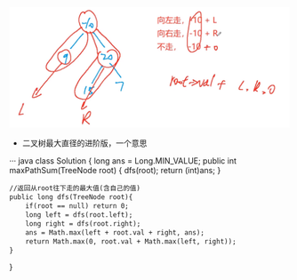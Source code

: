 ![](https://github.com/CNGaoWenbo/LeetCodeNote/blob/master/%E6%A0%91/%E6%9C%80%E5%A4%A7%E8%B7%AF%E5%BE%84%E5%92%8C.png?raw=true)
 - 二叉树最大直径的进阶版，一个意思
 
··· java
class Solution {
    long ans = Long.MIN_VALUE;
    public int maxPathSum(TreeNode root) {
        dfs(root);
        return (int)ans;
    }

    //返回从root往下走的最大值(含自己的值)
    public long dfs(TreeNode root){
        if(root == null) return 0;
        long left = dfs(root.left);
        long right = dfs(root.right);
        ans = Math.max(left + root.val + right, ans);
        return Math.max(0, root.val + Math.max(left, right));
    }
}
```
